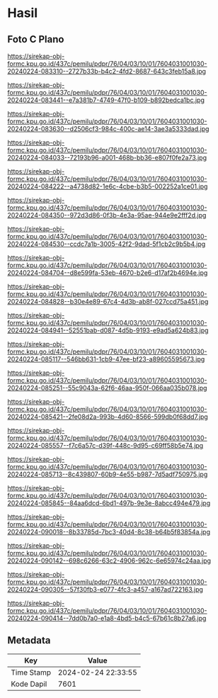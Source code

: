 # Hasil

## Foto C Plano

https://sirekap-obj-formc.kpu.go.id/437c/pemilu/pdpr/76/04/03/10/01/7604031001030-20240224-083310--2727b33b-b4c2-4fd2-8687-643c3feb15a8.jpg

https://sirekap-obj-formc.kpu.go.id/437c/pemilu/pdpr/76/04/03/10/01/7604031001030-20240224-083441--e7a381b7-4749-47f0-b109-b892bedca1bc.jpg

https://sirekap-obj-formc.kpu.go.id/437c/pemilu/pdpr/76/04/03/10/01/7604031001030-20240224-083630--d2506cf3-984c-400c-ae14-3ae3a5333dad.jpg

https://sirekap-obj-formc.kpu.go.id/437c/pemilu/pdpr/76/04/03/10/01/7604031001030-20240224-084033--72193b96-a001-468b-bb36-e807f0fe2a73.jpg

https://sirekap-obj-formc.kpu.go.id/437c/pemilu/pdpr/76/04/03/10/01/7604031001030-20240224-084222--a4738d82-1e6c-4cbe-b3b5-002252a1ce01.jpg

https://sirekap-obj-formc.kpu.go.id/437c/pemilu/pdpr/76/04/03/10/01/7604031001030-20240224-084350--972d3d86-0f3b-4e3a-95ae-944e9e2fff2d.jpg

https://sirekap-obj-formc.kpu.go.id/437c/pemilu/pdpr/76/04/03/10/01/7604031001030-20240224-084530--ccdc7a1b-3005-42f2-9dad-5f1cb2c9b5b4.jpg

https://sirekap-obj-formc.kpu.go.id/437c/pemilu/pdpr/76/04/03/10/01/7604031001030-20240224-084704--d8e599fa-53eb-4670-b2e6-d17af2b4694e.jpg

https://sirekap-obj-formc.kpu.go.id/437c/pemilu/pdpr/76/04/03/10/01/7604031001030-20240224-084828--b30e4e89-67c4-4d3b-ab8f-027ccd75a451.jpg

https://sirekap-obj-formc.kpu.go.id/437c/pemilu/pdpr/76/04/03/10/01/7604031001030-20240224-084941--52551bab-d087-4d5b-9193-e9ad5a624b83.jpg

https://sirekap-obj-formc.kpu.go.id/437c/pemilu/pdpr/76/04/03/10/01/7604031001030-20240224-085117--546bb631-1cb9-47ee-bf23-a89605595673.jpg

https://sirekap-obj-formc.kpu.go.id/437c/pemilu/pdpr/76/04/03/10/01/7604031001030-20240224-085251--55c9043a-62f6-46aa-950f-066aa035b078.jpg

https://sirekap-obj-formc.kpu.go.id/437c/pemilu/pdpr/76/04/03/10/01/7604031001030-20240224-085421--2fe08d2a-993b-4d60-8566-599db0f68dd7.jpg

https://sirekap-obj-formc.kpu.go.id/437c/pemilu/pdpr/76/04/03/10/01/7604031001030-20240224-085557--f7c6a57c-d39f-448c-9d95-c69ff58b5e74.jpg

https://sirekap-obj-formc.kpu.go.id/437c/pemilu/pdpr/76/04/03/10/01/7604031001030-20240224-085713--8c439807-60b9-4e55-b987-7d5adf750975.jpg

https://sirekap-obj-formc.kpu.go.id/437c/pemilu/pdpr/76/04/03/10/01/7604031001030-20240224-085845--84aa6dcd-6bd1-497b-9e3e-8abcc494e479.jpg

https://sirekap-obj-formc.kpu.go.id/437c/pemilu/pdpr/76/04/03/10/01/7604031001030-20240224-090018--8b33785d-7bc3-40d4-8c38-b64b5f83854a.jpg

https://sirekap-obj-formc.kpu.go.id/437c/pemilu/pdpr/76/04/03/10/01/7604031001030-20240224-090142--698c6266-63c2-4906-962c-6e65974c24aa.jpg

https://sirekap-obj-formc.kpu.go.id/437c/pemilu/pdpr/76/04/03/10/01/7604031001030-20240224-090305--57f30fb3-e077-4fc3-a457-a167ad722163.jpg

https://sirekap-obj-formc.kpu.go.id/437c/pemilu/pdpr/76/04/03/10/01/7604031001030-20240224-090414--7dd0b7a0-e1a8-4bd5-b4c5-67b61c8b27a6.jpg


## Metadata

| Key        | Value               |
| ---------- | ------------------- |
| Time Stamp | 2024-02-24 22:33:55 |
| Kode Dapil | 7601                |



